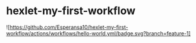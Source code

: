 # hexlet-my-first-workflow
![https://github.com/Esperansa10/hexlet-my-first-workflow/actions/workflows/hello-world.yml/badge.svg?branch=feature-1]
